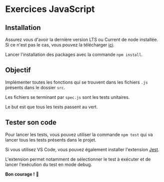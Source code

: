 # Exercices JavaScript

## Installation
Assurez vous d'avoir la dernière version LTS ou Current de node installée. Si ce n'est pas le cas, vous pouvez la télécharger [ici](https://nodejs.org/en).

Lancer l'installation des packages avec la commande `npm install`.

## Objectif

Implémenter toutes les fonctions qui se trouvent dans les fichiers `.js` présents dans le dossier `src`.

Les fichiers se terminant par `spec.js` sont les tests unitaires.

Le but est que tous les tests passent au vert.

## Tester son code

Pour lancer les tests, vous pouvez utiliser la commande  `npm test` qui va lancer tous les tests présents dans le projet.

Si vous utilisez VS Code, vous pouvez également installer l'extension [Jest](https://marketplace.visualstudio.com/items?itemName=Orta.vscode-jest).

L'extension permet notamment de sélectionner le test à exécuter et de lancer l'exécution du test en mode debug.


**Bon courage !** 💪
